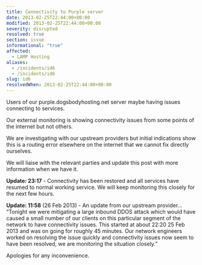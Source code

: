 ```yaml
---
title: Connectivity to Purple server
date: 2013-02-25T22:44:00+00:00
modified: 2013-02-25T22:44:00+00:00
severity: disrupted
resolved: true
section: issue
informational: "true"
affected:
  - LAMP Hosting
aliases:
  - /incidents/id6
  - /incidents/id6
slug: id6
resolvedWhen: 2013-02-25T22:44:00+00:00
---
```


Users of our purple.dogsbodyhosting.net server maybe having issues connecting to services.

Our external monitoring is showing connectivity issues from some points of the internet but not others.

We are investigating with our upstream providers but initial indications show this is a routing error elsewhere on the internet that we cannot fix directly ourselves. 

We will liaise with the relevant parties and update this post with more information when we have it.

**Update: 23:17** - Connectivity has been restored and all services have resumed to normal working service.  We will keep monitoring this closely for the next few hours.

**Update: 11:58** (26 Feb 2013) - An update from our upstream provider… “Tonight we were mitigating a large inbound DDOS attack which would have caused a small number of our clients on this particular segment of the network to have connectivity issues. This started at about 22:20 25 Feb 2013 and was on going for roughly 45 minutes. Our network engineers worked on resolving the issue quickly and connectivity issues now seem to have been resolved, we are monitoring the situation closely.”

Apologies for any inconvenience.

